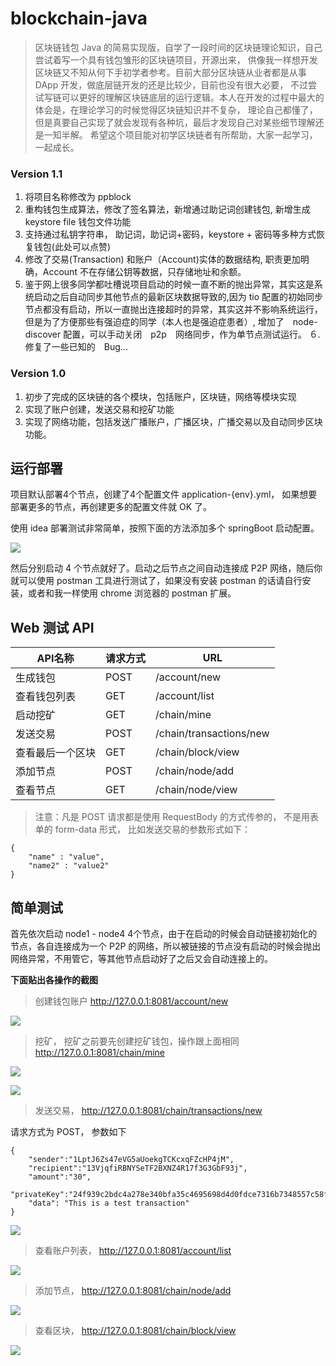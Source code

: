 # blockchain-java

> 区块链钱包 Java 的简易实现版，自学了一段时间的区块链理论知识，自己尝试着写一个具有钱包雏形的区块链项目，开源出来，
供像我一样想开发区块链又不知从何下手初学者参考。目前大部分区块链从业者都是从事 DApp 开发，做底层链开发的还是比较少，目前也没有很大必要，
不过尝试写链可以更好的理解区块链底层的运行逻辑。本人在开发的过程中最大的体会是，在理论学习的时候觉得区块链知识并不复杂，
理论自己都懂了，但是真要自己实现了就会发现有各种坑，最后才发现自己对某些细节理解还是一知半解。
希望这个项目能对初学区块链者有所帮助，大家一起学习，一起成长。

### Version 1.1
1. 将项目名称修改为 ppblock
2. 重构钱包生成算法，修改了签名算法，新增通过助记词创建钱包, 新增生成 keystore file 钱包文件功能
3. 支持通过私钥字符串， 助记词，助记词+密码，keystore + 密码等多种方式恢复钱包(此处可以点赞)
4. 修改了交易(Transaction) 和账户（Account)实体的数据结构, 职责更加明确，Account 不在存储公钥等数据，只存储地址和余额。
5. 鉴于网上很多同学都吐槽说项目启动的时候一直不断的抛出异常，其实这是系统启动之后自动同步其他节点的最新区块数据导致的,因为 tio 
配置的初始同步节点都没有启动，所以一直抛出连接超时的异常，其实这并不影响系统运行，但是为了方便那些有强迫症的同学（本人也是强迫症患者）, 增加了　node-discover 配置，可以手动关闭　p2p　网络同步，作为单节点测试运行。
６. 修复了一些已知的　Bug...

### Version 1.0
1. 初步了完成的区块链的各个模块，包括账户，区块链，网络等模块实现
2. 实现了账户创建，发送交易和挖矿功能
3. 实现了网络功能，包括发送广播账户，广播区块，广播交易以及自动同步区块功能。

## 运行部署
项目默认部署4个节点，创建了4个配置文件 application-{env}.yml， 
如果想要部署更多的节点，再创建更多的配置文件就 OK 了。

使用 idea 部署测试非常简单，按照下面的方法添加多个 springBoot 启动配置。

![](attachs/install.png)

然后分别启动 4 个节点就好了。启动之后节点之间自动连接成 P2P 网络，随后你就可以使用 postman 工具进行测试了，如果没有安装 postman 的话请自行安装，或者和我一样使用 chrome 浏览器的 postman 扩展。

## Web 测试 API

API名称 | 请求方式 | URL 
--------|---------|------
生成钱包 | POST | /account/new
查看钱包列表 | GET | /account/list
启动挖矿 | GET | /chain/mine
发送交易 | POST | /chain/transactions/new
查看最后一个区块 | GET | /chain/block/view
添加节点 | POST | /chain/node/add
查看节点 | GET | /chain/node/view

> 注意：凡是 POST 请求都是使用 RequestBody 的方式传参的， 不是用表单的 form-data 形式， 比如发送交易的参数形式如下：

```
{
    "name" : "value",
    "name2" : "value2"
}
```
## 简单测试
首先依次启动 node1 - node4 4个节点，由于在启动的时候会自动链接初始化的节点，各自连接成为一个 P2P 的网络，所以被链接的节点没有启动的时候会抛出网络异常，不用管它，等其他节点启动好了之后又会自动连接上的。

**下面贴出各操作的截图**

> 创建钱包账户 http://127.0.0.1:8081/account/new

![](attachs/new-account.png)

> 挖矿， 挖矿之前要先创建挖矿钱包，操作跟上面相同 <br/>
http://127.0.0.1:8081/chain/mine

![](attachs/new-block.png)

![](attachs/new-block-t.png)

> 发送交易， http://127.0.0.1:8081/chain/transactions/new
 
 请求方式为 POST， 参数如下
````
{
	"sender":"1LptJ6Zs47eVG5aUoekgTCKcxqFZcHP4jM",
	"recipient":"13VjqfiRBNYSeTF2BXNZ4R17f3G3GbF93j",
	"amount":"30",
	"privateKey":"24f939c2bdc4a278e340bfa35c4695698d4d0fdce7316b7348557c58f9ada0c2",
	"data": "This is a test transaction"
}
````

![](attachs/transaction.png)

> 查看账户列表， http://127.0.0.1:8081/account/list

![](attachs/account-list.png)

> 添加节点， http://127.0.0.1:8081/chain/node/add

![](attachs/node-add.png)

> 查看区块， http://127.0.0.1:8081/chain/block/view

![](attachs/block-view.png)



